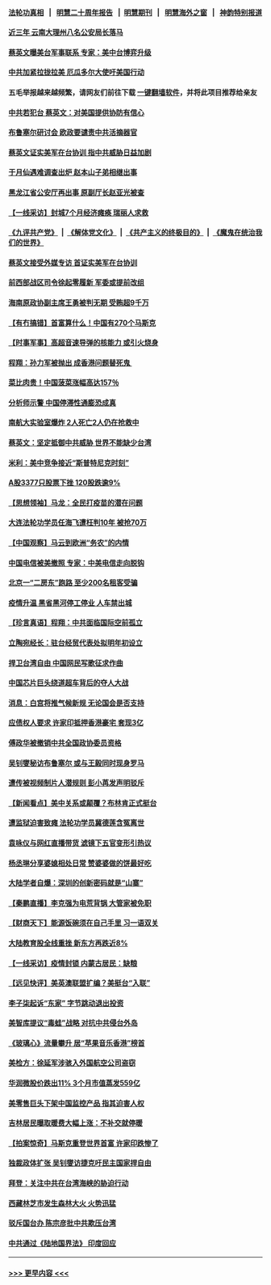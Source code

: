 #### [法轮功真相](https://github.com/gfw-breaker/truth/blob/master/README.md?t=0) &nbsp;&nbsp;|&nbsp;&nbsp; [明慧二十周年报告](https://github.com/gfw-breaker/mh-reports/blob/master/README.md?t=0) &nbsp;&nbsp;|&nbsp;&nbsp;[明慧期刊](https://github.com/gfw-breaker/mh-qikan) &nbsp;&nbsp;|&nbsp;&nbsp; [明慧海外之窗](https://github.com/gfw-breaker/mh-news/blob/master/README.md?t=0) &nbsp;&nbsp;|&nbsp;&nbsp; [神韵特别报道](https://github.com/gfw-breaker/mh-news/blob/master/shenyun.md?t=0)
#### [近三年 云南大理州八名公安局长落马](../pages/nsc413/n13335909.md?t=10290501) 
#### [蔡英文曝美台军事联系 专家：美中台博弈升级](../pages/nsc413/n13336334.md?t=10290501) 
#### [中共加紧拉拢拉美 厄瓜多尔大使吁美国行动](../pages/nsc413/n13336535.md?t=10290501) 
#### 五毛举报越来越频繁，请网友们前往下载 [一键翻墙软件](https://github.com/gfw-breaker/ssr-accounts)，并将此项目推荐给亲友
#### [中共若犯台 蔡英文：对美国提供协防有信心](../pages/nsc413/n13336459.md?t=10290501) 
#### [布鲁塞尔研讨会 欧政要谴责中共活摘器官](../pages/nsc413/n13336488.md?t=10290501) 
#### [蔡英文证实美军在台协训 指中共威胁日益加剧](../pages/nsc413/n13335808.md?t=10290501) 
#### [于月仙遇难调查出炉 赵本山子弟相继出事](../pages/nsc413/n13336623.md?t=10290501) 
#### [黑龙江省公安厅再出事 原副厅长赵亚光被查](../pages/nsc413/n13336443.md?t=10290501) 
#### [【一线采访】封城7个月经济瘫痪 瑞丽人求救](../pages/nsc413/n13336350.md?t=10290501) 
#### [《九评共产党》](https://github.com/begood0513/9ping.md/blob/master/README.md) &nbsp;|&nbsp; [《解体党文化》](../../../../jtdwh.md/blob/master/README.md)  &nbsp;|&nbsp; [《共产主义的终极目的》](../../../../gczydzjmd.md/blob/master/README.md) &nbsp;|&nbsp; [《魔鬼在统治我们的世界》](../../../../mgztzwmdsj.md/blob/master/README.md) 
#### [蔡英文接受外媒专访 首证实美军在台协训](../pages/nsc413/n13336444.md?t=10290501) 
#### [前西部战区司令徐起零履新 军委或提前改组](../pages/nsc413/n13336409.md?t=10290501) 
#### [海南原政协副主席王勇被判无期 受贿超9千万](../pages/nsc413/n13335784.md?t=10290501) 
#### [【有冇搞错】首富算什么！中国有270个马斯克](../pages/nsc413/n13334355.md?t=10290501) 
#### [【时事军事】高超音速导弹的核能力 或引火烧身](../pages/nsc413/n13334041.md?t=10290501) 
#### [程翔：孙力军被抛出 成香港问题替死鬼 ](../pages/nsc413/n13335448.md?t=10290501) 
#### [菜比肉贵！中国菠菜涨幅高达157％](../pages/nsc413/n13336127.md?t=10290501) 
#### [分析师示警  中国停滞性通膨恐成真](../pages/nsc413/n13336047.md?t=10290501) 
#### [南航大实验室爆炸 2人死亡2人仍在抢救中](../pages/nsc413/n13335750.md?t=10290501) 
#### [蔡英文：坚定抵御中共威胁 世界不能缺少台湾](../pages/nsc413/n13335496.md?t=10290501) 
#### [米利：美中竞争接近“斯普特尼克时刻”](../pages/nsc413/n13334071.md?t=10290501) 
#### [A股3377只股票下挫 120股跌逾9%](../pages/nsc413/n13335425.md?t=10290501) 
#### [【思想领袖】马龙：全民打疫苗的潜在问题](../pages/nsc413/n13320644.md?t=10290501) 
#### [大连法轮功学员任海飞遭枉判10年 被抢70万](../pages/nsc413/n13333905.md?t=10290501) 
#### [【中国观察】马云到欧洲“务农”的内情](../pages/nsc413/n13335587.md?t=10290501) 
#### [中国电信被美撤照 专家：中美电信走向脱钩](../pages/nsc413/n13335403.md?t=10290501) 
#### [北京一“二房东”跑路 至少200名租客受骗](../pages/nsc413/n13334804.md?t=10290501) 
#### [疫情升温 黑省黑河停工停业 人车禁出城](../pages/nsc413/n13335031.md?t=10290501) 
#### [【珍言真语】程翔：中共面临国际空前孤立](../pages/nsc413/n13334671.md?t=10290501) 
#### [立陶宛经长：驻台经贸代表处拟明年初设立](../pages/nsc413/n13335099.md?t=10290501) 
#### [捍卫台湾自由 中国网民写歌征求作曲](../pages/nsc413/n13334758.md?t=10290501) 
#### [中国芯片巨头绕道超车背后的夺人大战](../pages/nsc413/n13334786.md?t=10290501) 
#### [消息：白宫将推气候新规 无论国会是否支持](../pages/nsc413/n13334714.md?t=10290501) 
#### [应债权人要求 许家印抵押香港豪宅 套现3亿](../pages/nsc413/n13334764.md?t=10290501) 
#### [傅政华被撤销中共全国政协委员资格](../pages/nsc413/n13334723.md?t=10290501) 
#### [吴钊燮秘访布鲁塞尔 或与王毅同时现身罗马](../pages/nsc413/n13334407.md?t=10290501) 
#### [遭传被视频制片人潜规则 彭小苒发声明驳斥](../pages/nsc413/n13334544.md?t=10290501) 
#### [【新闻看点】美中关系或颠覆？布林肯正式挺台](../pages/nsc413/n13334447.md?t=10290501) 
#### [遭监狱迫害致瘫 法轮功学员冀德莲含冤离世](../pages/nsc413/n13333238.md?t=10290501) 
#### [袁咏仪与网红直播带货 滤镜下五官变形引热议](../pages/nsc413/n13334361.md?t=10290501) 
#### [杨丞琳分享婆媳相处日常 赞婆婆做的饼最好吃](../pages/nsc413/n13334159.md?t=10290501) 
#### [大陆学者自爆：深圳的创新密码就是“山寨”](../pages/nsc413/n13333887.md?t=10290501) 
#### [【秦鹏直播】李克强为电荒背锅 大管家被免职](../pages/nsc413/n13334476.md?t=10290501) 
#### [【财商天下】能源饭碗须在自己手里 习一语双关](../pages/nsc413/n13333891.md?t=10290501) 
#### [大陆教育股全线重挫 新东方再跌近8%](../pages/nsc413/n13334450.md?t=10290501) 
#### [【一线采访】疫情封锁 内蒙古居民：缺粮](../pages/nsc413/n13333746.md?t=10290501) 
#### [【远见快评】美英澳联盟扩编？美挺台“入联”](../pages/nsc413/n13334309.md?t=10290501) 
#### [李子柒起诉“东家” 字节跳动退出投资](../pages/nsc413/n13334383.md?t=10290501) 
#### [美智库提议“毒蛙”战略 对抗中共侵台外岛](../pages/nsc413/n13334353.md?t=10290501) 
#### [《玻璃心》流量攀升 居“苹果音乐香港”榜首](../pages/nsc413/n13334369.md?t=10290501) 
#### [美检方：徐延军涉骇入外国航空公司盗窃](../pages/nsc413/n13334091.md?t=10290501) 
#### [华润微股价跌出11% 3个月市值蒸发559亿](../pages/nsc413/n13334258.md?t=10290501) 
#### [美零售巨头下架中国监控产品 指其迫害人权](../pages/nsc413/n13333984.md?t=10290501) 
#### [吉林居民曝取暖费大幅上涨：不补交就停暖](../pages/nsc413/n13333731.md?t=10290501) 
#### [【拍案惊奇】马斯克重登世界首富 许家印跌惨了](../pages/nsc413/n13333907.md?t=10290501) 
#### [独裁政体扩张 吴钊燮访捷克吁民主国家捍自由](../pages/nsc413/n13333917.md?t=10290501) 
#### [拜登：关注中共在台湾海峡的胁迫行动](../pages/nsc413/n13333847.md?t=10290501) 
#### [西藏林芝市发生森林大火 火势迅猛](../pages/nsc413/n13333799.md?t=10290501) 
#### [驳斥国台办 陈宗彦批中共欺压台湾](../pages/nsc413/n13333145.md?t=10290501) 
#### [中共通过《陆地国界法》 印度回应](../pages/nsc413/n13333825.md?t=10290501) 

----
#### [ >>> 更早内容 <<< ](../indexes/nsc413-earlier.md)
